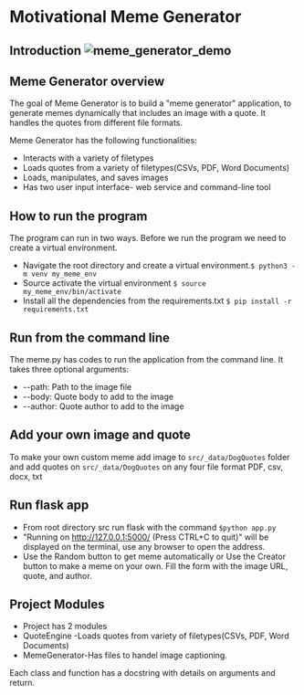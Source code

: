 # Motivational Meme Generator 
## Introduction ![meme_generator_demo](https://user-images.githubusercontent.com/65842436/114586160-a7d06280-9c84-11eb-85a8-d9bfed9b214b.gif)


## Meme Generator overview
The goal of Meme Generator is to build a "meme generator" application, to generate memes dynamically that includes an image with a quote. It handles the quotes from different file formats.

Meme Generator has the following functionalities:
* Interacts with a variety of filetypes
* Loads quotes from a variety of filetypes(CSVs, PDF, Word Documents)
* Loads, manipulates, and saves images
* Has two user input interface- web service and command-line tool

## How to run the program 
The program can run in two ways. Before we run the program we need to create a virtual environment.
* Navigate the root directory and create a virtual environment.`$ python3 -m venv my_meme_env`
* Source activate the virtual environment `$ source my_meme_env/bin/activate`
* Install all the dependencies from the requirements.txt `$ pip install -r requirements.txt`
  
## Run from the command line 
 The meme.py has codes to run the application from the command line. It takes three optional arguments:
 * --path: Path to the image file
 * --body: Quote body to add to the image
 * --author: Quote author to add to the image
## Add your own image and quote 
To make your own custom meme add image to `src/_data/DogQuotes` folder and add quotes on `src/_data/DogQuotes` on any four file format PDF, csv, docx, txt 

## Run flask app
 * From root directory src run flask with the command `$python app.py`
 * "Running on http://127.0.0.1:5000/ (Press CTRL+C to quit)" will be displayed on the terminal, use any browser to open the address.
 * Use the Random button to get meme automatically or Use the Creator button to make a meme on your own. Fill the form with the image URL, quote, and author.

## Project Modules 
 * Project has 2 modules 
 * QuoteEngine -Loads quotes from variety of filetypes(CSVs, PDF, Word Documents)
 * MemeGenerator-Has files to handel image captioning.

 Each class and function has a docstring with details on arguments and return.    


  









